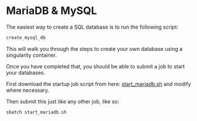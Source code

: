 # MariaDB & MySQL
The easiest way to create a SQL database is to run the following script:

```bash
create_mysql_db
```
This will walk you through the steps to create your own database using a singularity container.

Once you have completed that, you should be able to submit a job to start your databases.

First download the startup job script from here: [start_mariadb.sh](start_mariadb.sh) and modify where necessary.

Then submit this just like any other job, like so:

```bash
sbatch start_mariadb.sh
```

